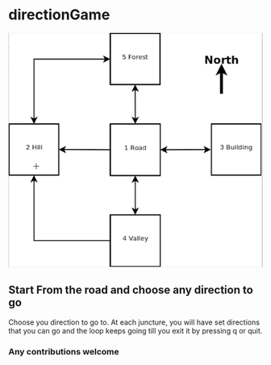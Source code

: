 # directionGame

![](images/game.png)

## Start From the road and choose any direction to go
Choose you direction to go to. At each juncture, you will have set directions that you can go and the loop keeps going till you exit it by pressing q or quit.



### Any contributions welcome
